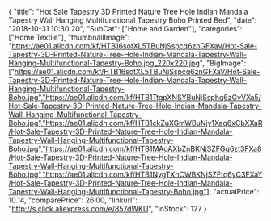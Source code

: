 {
	"title": "Hot Sale Tapestry 3D Printed Nature Tree Hole Indian Mandala Tapestry Wall Hanging Multifunctional Tapestry Boho Printed Bed",
	"date": "2018-10-31 10:30:20",
	"SubCat": ["Home and Garden"],
	"categories": ["Home Textile"],
	"thumbnailImage": "https://ae01.alicdn.com/kf/HTB16sotXL5TBuNjSspcq6znGFXaV/Hot-Sale-Tapestry-3D-Printed-Nature-Tree-Hole-Indian-Mandala-Tapestry-Wall-Hanging-Multifunctional-Tapestry-Boho.jpg_220x220.jpg",
	"BigImage": ["https://ae01.alicdn.com/kf/HTB16sotXL5TBuNjSspcq6znGFXaV/Hot-Sale-Tapestry-3D-Printed-Nature-Tree-Hole-Indian-Mandala-Tapestry-Wall-Hanging-Multifunctional-Tapestry-Boho.jpg","https://ae01.alicdn.com/kf/HTB1TtgpXNSYBuNjSsphq6zGvVXa5/Hot-Sale-Tapestry-3D-Printed-Nature-Tree-Hole-Indian-Mandala-Tapestry-Wall-Hanging-Multifunctional-Tapestry-Boho.jpg","https://ae01.alicdn.com/kf/HTB1ckZuXGmWBuNjy1Xaq6xCbXXaR/Hot-Sale-Tapestry-3D-Printed-Nature-Tree-Hole-Indian-Mandala-Tapestry-Wall-Hanging-Multifunctional-Tapestry-Boho.jpg","https://ae01.alicdn.com/kf/HTB1MAoAXbZnBKNjSZFGq6zt3FXa8/Hot-Sale-Tapestry-3D-Printed-Nature-Tree-Hole-Indian-Mandala-Tapestry-Wall-Hanging-Multifunctional-Tapestry-Boho.jpg","https://ae01.alicdn.com/kf/HTB1NygTXnCWBKNjSZFtq6yC3FXaY/Hot-Sale-Tapestry-3D-Printed-Nature-Tree-Hole-Indian-Mandala-Tapestry-Wall-Hanging-Multifunctional-Tapestry-Boho.jpg"],
	"actualPrice": 10.14,
	"comparePrice": 26.00,
	"linkurl": "http://s.click.aliexpress.com/e/857dWKU",
	"inStock": 127
}
